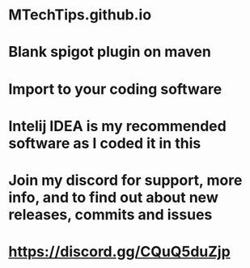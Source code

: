 # MTechTips.github.io
# Blank spigot plugin on maven
# Import to your coding software
# Intelij IDEA is my recommended software as I coded it in this
# Join my discord for support, more info, and to find out about new releases, commits and issues
# https://discord.gg/CQuQ5duZjp

